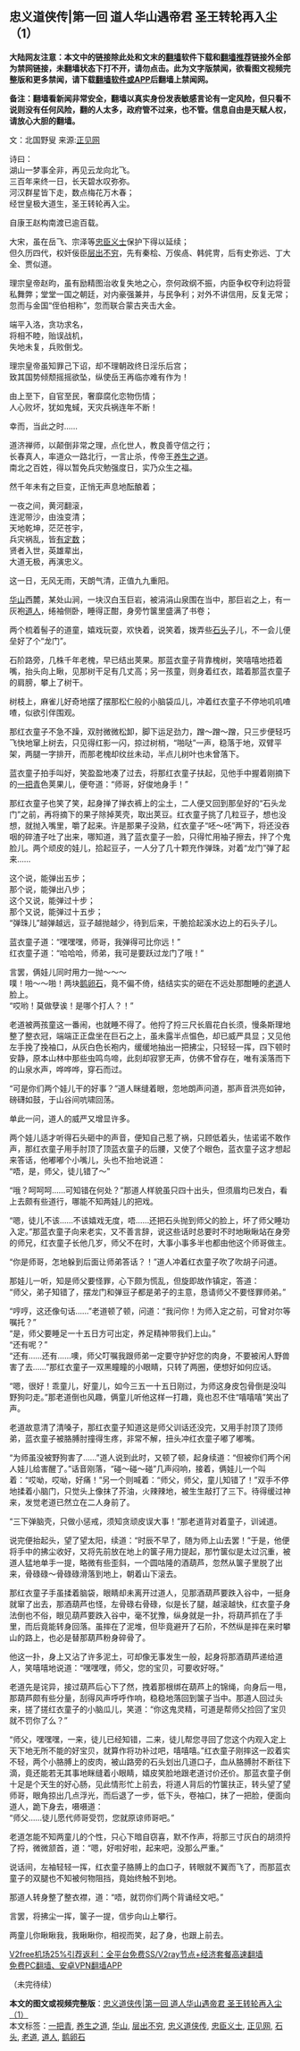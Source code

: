 <h2>忠义道侠传|第一回 道人华山遇帝君 圣王转轮再入尘（1）</h2> <p class="notice"><b>大陆网友注意：本文中的链接除此处和文末的<a href="https://github.com/bannedbook/fanqiang" >翻墙</a>软件下载和<a href="https://github.com/killgcd/justmysocks/blob/master/README.md">翻墙推荐</a>链接外全部为禁网链接，未翻墙状态下打不开，请勿点击。此为文字版禁闻，欲看图文视频完整版和更多禁闻，请下载<a href="https://github.com/bannedbook/fanqiang">翻墙软件或APP</a>后翻墙上禁闻网。</p><p>备注：翻墙看新闻非常安全，翻墙以真实身份发表敏感言论有一定风险，但只看不说则没有任何风险，翻的人太多，政府管不过来，也不管。信息自由是天赋人权，请放心大胆的翻墙。</b></p>  <div class="entry"> <p></p> <p>文：北国野叟 来源:<a href="https://www.bannedbook.org/bnews/tag/%e6%ad%a3%e8%a7%81%e7%bd%91/" class="st_tag internal_tag" rel="tag" title="标签 正见网 下的日志">正见网</a></p> <p>诗曰：<br /> 湖山一梦事全非，再见云龙向北飞。<br /> 三百年来终一日，长天碧水叹弥弥。<br /> 河汉群星皆下走，数点梅花万木春；<br /> 经世皇极大道生，圣王转轮再入尘。</p> <p>自康王赵构南渡已逾百载。</p> <p>大宋，虽在岳飞、宗泽等<a href="https://www.bannedbook.org/bnews/tag/%e5%bf%a0%e8%87%a3%e4%b9%89%e5%a3%ab/" class="st_tag internal_tag" rel="tag" title="标签 忠臣义士 下的日志">忠臣义士</a>保护下得以延续；<br /> 但久历四代，权奸佞臣<a href="https://www.bannedbook.org/bnews/tag/%e5%b1%82%e5%87%ba%e4%b8%8d%e7%a9%b7/" class="st_tag internal_tag" rel="tag" title="标签 层出不穷 下的日志">层出不穷</a>，先有秦桧、万俟卨、韩侂冑，后有史弥远、丁大全、贾似道。</p> <p>理宗皇帝赵昀，虽有励精图治收复失地之心，奈何政纲不振，内臣争权夺利边将营私舞弊；堂堂一国之朝廷，对内豪强兼并，与民争利；对外不讲信用，反复无常；忽而与金国“侄伯相称”，忽而联合蒙古夹击大金。</p> <p>端平入洛，贪功求名，<br /> 将相不睦，贻误战机，<br /> 失地未复，兵败倒戈。</p> <p>理宗皇帝虽知罪己下诏，却不理朝政终日淫乐后宫；<br /> 致其国势倾颓摇摇欲坠，纵使岳王再临亦难有作为！</p> <p>由上至下，自官至民，奢靡腐化恋物伤情；<br /> 人心败坏，犹如鬼蜮，天灾兵祸连年不断！</p> <p>幸而，当此之时……</p> <p>道济禅师，以颠倒非常之理，点化世人，教良善守信之行；<br /> 长春真人，率道众一路北行，一言止杀，传帝王<a href="https://www.bannedbook.org/bnews/tag/%E5%85%BB%E7%94%9F%E4%B9%8B%E9%81%93/" class="st_tag internal_tag" rel="tag" title="标签 养生之道 下的日志">养生之道</a>。<br /> 南北之百姓，得以暂免兵灾勉强度日，实乃众生之福。</p> <p>然千年未有之巨变，正悄无声息地酝酿着；</p>  <p>一夜之间，黄河翻滚，<br /> 连泥带沙，由浊变清；<br /> 天地乾坤，茫茫苍宇，<br /> 兵灾祸乱，皆<span class='wp_keywordlink'><a href="https://www.bannedbook.org/forum3/topic64.html" title="电子书：冥冥之中有定数" target="_blank">有定数</a></span>；<br /> 贤者入世，英雄辈出，<br /> 大道无极，再演忠义。</p> <p>这一日，无风无雨，天朗气清，正值九九重阳。</p> <p><a href="https://www.bannedbook.org/bnews/tag/%E5%8D%8E%E5%B1%B1/" class="st_tag internal_tag" rel="tag" title="标签 华山 下的日志">华山</a>西麓，某处山涧，一块汉白玉巨岩，被涓涓山泉围在当中，那巨岩之上，有一灰袍<a href="https://www.bannedbook.org/bnews/tag/%e9%81%93%e4%ba%ba/" class="st_tag internal_tag" rel="tag" title="标签 道人 下的日志">道人</a>，绻袖侧卧，睡得正酣，身旁竹箧里盛满了书卷；</p> <p>两个梳着髻子的道童，嬉戏玩耍，欢快着，说笑着，拨弄些<a href="https://www.bannedbook.org/bnews/tag/%E7%9F%B3%E5%A4%B4/" class="st_tag internal_tag" rel="tag" title="标签 石头 下的日志">石头</a>子儿，不一会儿便垒好了个“龙门”。</p> <p>石阶路旁，几株千年老槐，早已结出荚果。那蓝衣童子背靠槐树，笑嘻嘻地捂着嘴，抬头向上瞅，见那树干足有几丈高；另一孩童，则身着红衣，踏着那蓝衣童子的肩膀，攀上了树干。</p> <p>树枝上，麻雀儿好奇地摆了摆那松仁般的小脑袋瓜儿，冲着红衣童子不停地叽叽喳喳，似欲引伴围观。</p> <p>那红衣童子不急不躁，双肘微微松卸，脚下运足劲力，蹭～蹭～蹭，只三步便轻巧飞快地窜上树去，只见得红影一闪，掠过树梢，“啪哒”一声，稳落于地，双臂平架，两腿一字排开，而那老槐却纹丝未动，半点儿树叶也未曾落下。</p> <p>蓝衣童子拍手叫好，笑盈盈地凑了过去，将那红衣童子扶起，见他手中握着刚摘下的<a href="https://www.bannedbook.org/bnews/tag/%E4%B8%80%E6%8A%8A%E9%9D%92/" class="st_tag internal_tag" rel="tag" title="标签 一把青 下的日志">一把青</a>色荚果儿，便夸道：“师哥，好俊地身手！”</p> <p>那红衣童子也笑了笑，起身掸了掸衣裤上的尘土，二人便又回到那垒好的“石头龙门”之前，再将摘下的果子除掉荚壳，取出荚豆。红衣童子挑了几粒豆子，想也没想，就抛入嘴里，嚼了起来。许是那果子没熟，红衣童子“呸～呸”两下，将还没吞咽的碎渣子吐了出来，哪知道，溅了蓝衣童子一脸，只得忙用袖子擦去，拌了个鬼脸儿。两个顽皮的娃儿，拾起豆子，一人分了几十颗充作弹珠，对着“龙门”弹了起来……</p> <p>这个说，能弹出五步；<br /> 那个说，能弹出八步；<br /> 这个又说，能弹过十步；<br /> 那个又说，能弹过十五步；<br /> “弹珠儿”越弹越远，豆子越抛越少，待到后来，干脆拾起溪水边上的石头子儿。</p> <p>蓝衣童子道：“嘿嘿嘿，师哥，我弹得可比你远！”<br /> 红衣童子道：“哈哈哈，师弟，我可是要跃过龙门了哦！”</p> <p>言罢，俩娃儿同时用力一抛～～～<br /> 噗！啪～～啪！两块<a href="https://www.bannedbook.org/bnews/tag/%E9%B9%85%E5%8D%B5%E7%9F%B3/" class="st_tag internal_tag" rel="tag" title="标签 鹅卵石 下的日志">鹅卵石</a>，竟不偏不倚，结结实实的砸在不远处那酣睡的<a href="https://www.bannedbook.org/bnews/tag/%e8%80%81%e9%81%93/" class="st_tag internal_tag" rel="tag" title="标签 老道 下的日志">老道</a>人脸上。<br /> “哎哟！莫做孽诶！是哪个打人？！”</p>  <p>老道被两孩童这一番闹，也就睡不得了。他捋了捋三尺长眉花白长须，慢条斯理地整了整衣冠，端端正正盘坐在巨石之上，虽未露半点愠色，却已威严具显；又见他左手挽了挽袖口，从灰白色长袍内，缓缓地抽出一把拂尘，只轻轻一挥，四下顿时安静，原本山林中那些虫鸣鸟啼，此刻却寂寥无声，仿佛不曾存在，唯有溪落而下的山泉水声，哗哗哗，穿石而过。</p> <p>“可是你们两个娃儿干的好事？”道人眯缝着眼，忽地朗声问道，那声音洪亮如钟，磅礴如鼓，于山谷间吭啸回荡。</p> <p>单此一问，道人的威严又增显许多。</p> <p>两个娃儿适才听得石头砸中的声音，便知自己惹了祸，只顾低着头，怯诺诺不敢作声，那红衣童子用手肘顶了顶蓝衣童子的后腰，又使了个眼色，蓝衣童子这才想起来答话，他嘟嘟个小嘴儿，头也不抬地说道：<br /> “唔，是，师父，徒儿错了～”</p> <p>“哦？呵呵呵……可知错在何处？”那道人样貌虽只四十出头，但须眉均已发白，看上去颇有些道行，哪能不知两娃儿的把戏。</p> <p>“嗯，徒儿不该……不该嬉戏无度，唔……还把石头抛到师父的脸上，坏了师父睡功入定。”那蓝衣童子向来老实，又不善言辞，说这些话时总要时不时地瞅瞅站在身旁的师兄，红衣童子长他几岁，师父不在时，大事小事多半也都由他这个师哥做主。</p> <p>“你是师哥，怎地躲到后面让师弟答话？！”道人冲着红衣童子吹了吹胡子问道。</p> <p>那娃儿一听，知是师父要怪罪，心下颇为慌乱，但旋即故作镇定，答道：<br /> “师父，弟子知错了，摆龙门和弹豆子都是弟子的主意，恳请师父不要怪罪师弟。”</p> <p>“哼哼，这还像句话……”老道顿了顿，问道：“我问你！为师入定之前，可曾对尔等嘱托？”<br /> “是，师父要睡足一十五日方可出定，养足精神带我们上山。”<br /> “还有呢？”<br /> “还有……还有……噢，师父叮嘱我跟师弟一定要守护好您的肉身，不要被闲人野兽害了去……”那红衣童子一双黑瞳瞳的小眼睛，只转了两圈，便想好如何应话。</p> <p>“嗯，很好！乖童儿，好童儿，如今三五一十五日刚过，为师这身皮包骨倒是没叫野狗叼走。”那老道倒也风趣，俩童儿听他这样一打趣，竟也忍不住“嘻嘻嘻”笑出了声。</p> <p>老道故意清了清嗓子，那红衣童子知道这是师父训话还没完，又用手肘顶了顶师弟，蓝衣童子被胳膊肘撞得生疼，非常不解，扭头冲红衣童子嘟了嘟嘴。</p> <p>“为师虽没被野狗害了……”道人说到此时，又顿了顿，起身续道：“但被你们两个闲人娃儿给害醒了。”话音刚落，“碰～碰～碰”几声闷响，接着，俩娃儿一个叫着：“哎呦，哎呦，好痛！”另一个则喊着：“师父，师父，童儿知错了！”双手不停地揉着小脑门，只觉头上像抹了芥油，火辣辣地，被生生敲打了三下。待得缓过神来，发觉老道已然立在二人身前了。</p>  <p>“三下弹脑壳，只做小惩戒，须知贪顽皮误大事！”那老道背对着童子，训诫道。</p> <p>说完便抬起头，望了望太阳，续道：“时辰不早了，随为师上山去罢！”于是，他便将手中的拂尘收好，又将先前放在地上的箧子用力提起，那竹箧似是太过沉重，被道人猛地单手一提，略微有些歪斜，一个圆咕隆的酒葫芦，忽然从箧子里脱了出来，骨碌碌～骨碌碌滑落到地上，朝着山下滚去。</p> <p>那红衣童子手虽揉着脑袋，眼睛却未离开过道人，见那酒葫芦要跌入谷中，一挺身就窜了出去，那酒葫芦也怪，左骨碌右骨碌，似是长了腿，越滚越快，红衣童子身法倒也不俗，眼见葫芦要跌入谷中，毫不犹豫，纵身就是一扑，将葫芦抓在了手里，而后竟能转身回落。虽摔在了泥堆，但毕竟避开了石阶，不然纵是摔在来时攀山的路上，也必是替那葫芦粉身碎骨了。</p> <p>他这一扑，身上又沾了许多泥土，可却像无事发生一般，起身将那酒葫芦递给道人，笑嘻嘻地说道：“嘿嘿嘿，师父，您的宝贝，可要收好呀。”</p> <p>老道先是诧异，接过葫芦后心下了然，拽着那根绑在葫芦上的锦绳，向身后一甩，那葫芦颇有些分量，刮得风声呼呼作响，稳稳地落回到箧子当中。那道人回过头来，搓了搓红衣童子的小脑瓜儿，笑道：“你这鬼灵精，可道是帮师父捡回了宝贝就不罚你了么？”</p> <p>“师父，嘿嘿嘿，一来，徒儿已经知错，二来，徒儿帮您寻回了您这个内观入定上天下地无所不能的好宝贝，就算作将功补过吧，嘻嘻嘻。”红衣童子刚摔这一跤着实不轻，两个小胳膊上的皮肉，被山路旁的石头划出几道口子，血从胳膊肘不断往下滴，竟还能若无其事地眯缝着小眼睛，嬉皮笑脸地跟老道讨价还价。那蓝衣童子倒十足是个天生的好心肠，见此情形忙上前去，将道人背后的竹箧扶正，转头望了望师哥，眼角掠出几点浮光，而后退了一步，低下头，卷袖口，抹了一把脸，便面向道人，跪下身去，嗫嗫道：<br /> “师父……徒儿愿代师哥受罚，您就原谅师哥吧。”</p> <p>老道怎能不知两童儿的个性，只心下暗自窃喜，默不作声，将那三寸灰白的胡须捋了捋，微微颔首，道：“嗯，好啦好啦，起来吧，没那么严重。”</p> <p>说话间，左袖轻轻一挥，红衣童子胳膊上的血口子，转眼就不翼而飞了，而那蓝衣童子的双腿也不知被何物阻挡，竟始终触不到地。</p> <p>那道人转身整了整衣襟，道：“唔，就罚你们两个背诵经文吧。”</p> <p>言罢，将拂尘一挥，箧子一提，信步向山上攀行。</p> <p>两童儿你瞅瞅我，我瞅瞅你，相视而笑，起了身，也跟上前去。</p> <p class="texttj"> <a href="https://www.bannedbook.org/forum23/topic22702.html" target="_blank">V2free机场25%引荐返利：全平台免费SS/V2ray节点+经济套餐高速翻墙</a><br/> <a href="https://github.com/bannedbook/fanqiang/wiki/%E7%A6%81%E9%97%BB%E7%BD%91%E5%AE%89%E5%8D%93%E7%BF%BB%E5%A2%99%E6%96%B0%E9%97%BBAPP" target="_blank">免费PC翻墙、安卓VPN翻墙APP</a></p><p>（未完待续）</p> <a name='sharetosocial'></a>       <div><b>本文的图文或视频完整版</b>：<a href='https://www.bannedbook.org/bnews/comments/20210102/1459707.html'>忠义道侠传|第一回 道人华山遇帝君 圣王转轮再入尘（1）</a></div>  </div><!--END ENTRY--> <div class="postfooter"> <div>本文标签：<a href="https://www.bannedbook.org/bnews/tag/%E4%B8%80%E6%8A%8A%E9%9D%92/" rel="tag">一把青</a>, <a href="https://www.bannedbook.org/bnews/tag/%E5%85%BB%E7%94%9F%E4%B9%8B%E9%81%93/" rel="tag">养生之道</a>, <a href="https://www.bannedbook.org/bnews/tag/%E5%8D%8E%E5%B1%B1/" rel="tag">华山</a>, <a href="https://www.bannedbook.org/bnews/tag/%e5%b1%82%e5%87%ba%e4%b8%8d%e7%a9%b7/" rel="tag">层出不穷</a>, <a href="https://www.bannedbook.org/bnews/tag/%e5%bf%a0%e4%b9%89%e9%81%93%e4%be%a0%e4%bc%a0/" rel="tag">忠义道侠传</a>, <a href="https://www.bannedbook.org/bnews/tag/%e5%bf%a0%e8%87%a3%e4%b9%89%e5%a3%ab/" rel="tag">忠臣义士</a>, <a href="https://www.bannedbook.org/bnews/tag/%e6%ad%a3%e8%a7%81%e7%bd%91/" rel="tag">正见网</a>, <a href="https://www.bannedbook.org/bnews/tag/%E7%9F%B3%E5%A4%B4/" rel="tag">石头</a>, <a href="https://www.bannedbook.org/bnews/tag/%e8%80%81%e9%81%93/" rel="tag">老道</a>, <a href="https://www.bannedbook.org/bnews/tag/%e9%81%93%e4%ba%ba/" rel="tag">道人</a>, <a href="https://www.bannedbook.org/bnews/tag/%E9%B9%85%E5%8D%B5%E7%9F%B3/" rel="tag">鹅卵石</a></div>  </div><!--END POSTFOOTER--> 